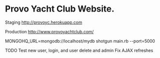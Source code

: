 Provo Yacht Club Website. 
==============

Staging
http://provoyc.herokuapp.com

Production
http://www.provoyachtclub.com/

MONGOHQ_URL=mongodb://localhost/mydb shotgun main.rb --port=5000



TODO
Test new user, login, and user delete and admin
	Fix AJAX refreshes
